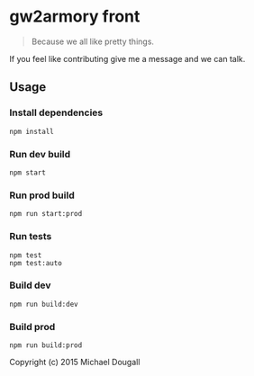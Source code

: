 # gw2armory front

> Because we all like pretty things.

If you feel like contributing give me a message and we can talk.

## Usage

### Install dependencies
```
npm install
```

### Run dev build
```
npm start
```

### Run prod build
```
npm run start:prod
```

### Run tests
```
npm test
npm test:auto
```

### Build dev
```
npm run build:dev
```

### Build prod
```
npm run build:prod
```

Copyright (c) 2015 Michael Dougall